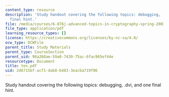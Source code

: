 ```yaml
---
content_type: resource
description: 'Study handout covering the following topics: debugging, .dvi, and one
  final hint.'
file: /media/courses/6-876j-advanced-topics-in-cryptography-spring-2003/2d6715bfacf1dab8b4833eacba719f06_tex.pdf
file_type: application/pdf
learning_resource_types: []
license: https://creativecommons.org/licenses/by-nc-sa/4.0/
ocw_type: OCWFile
parent_title: Study Materials
parent_type: CourseSection
parent_uid: 98a268ae-59a0-7439-75ac-6fac965ef44e
resourcetype: Document
title: tex.pdf
uid: 2d6715bf-acf1-dab8-b483-3eacba719f06
---
```

Study handout covering the following topics: debugging, .dvi, and one final hint.